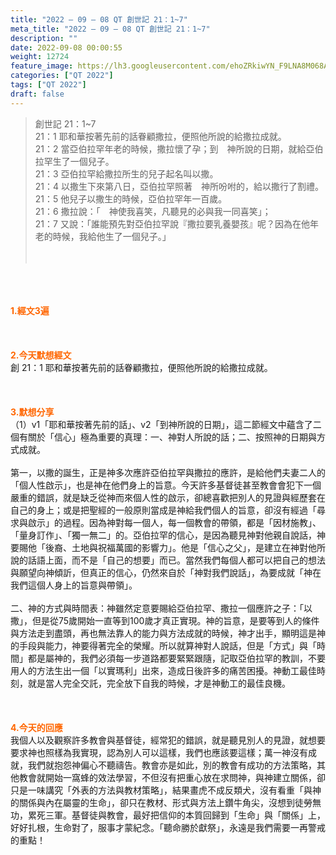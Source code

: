 ```yaml
---
title: "2022 – 09 – 08 QT 創世記 21：1~7"
meta_title: "2022 – 09 – 08 QT 創世記 21：1~7"
description: ""
date: 2022-09-08 00:00:55
weight: 12724
feature_image: https://lh3.googleusercontent.com/ehoZRkiwYN_F9LNA8M068AYxt73EavCZno-PD1cJRuf5BbSkQVUWr3gNEbt5kSs28Pb_Elg17kSrtf9ybWvojWoMV6I4tPM3vGRGDq6GkKkPdL2Gut4QAIw4-uykKUAtNiKgQKntvsU=w800
categories: ["QT 2022"]
tags: ["QT 2022"]
draft: false
---
```


<blockquote>創世記 21：1~7<br />
21：1 耶和華按著先前的話眷顧撒拉，便照他所說的給撒拉成就。<br />
21：2 當亞伯拉罕年老的時候，撒拉懷了孕；到　神所說的日期，就給亞伯拉罕生了一個兒子。<br />
21：3 亞伯拉罕給撒拉所生的兒子起名叫以撒。<br />
21：4 以撒生下來第八日，亞伯拉罕照著　神所吩咐的，給以撒行了割禮。<br />
21：5 他兒子以撒生的時候，亞伯拉罕年一百歲。<br />
21：6 撒拉說：「　神使我喜笑，凡聽見的必與我一同喜笑」；<br />
21：7 又說：「誰能預先對亞伯拉罕說『撒拉要乳養嬰孩』呢？因為在他年老的時候，我給他生了一個兒子。」<br />
<br />
&nbsp;</blockquote><br />
&nbsp;<br />
<br />
<span style="color: #ff6600;"><strong>1.經文3遍</strong></span><br />
<br />
&nbsp;<br />
<br />
<span style="color: #ff6600;"><strong>2.今天默想經文<br />
</strong></span>創 21：1 耶和華按著先前的話眷顧撒拉，便照他所說的給撒拉成就。<br />
<br />
&nbsp;<br />
<br />
<strong><span style="color: #ff6600;">3.默想分享<br />
</span></strong>（1）v1「耶和華按著先前的話」、v2「到神所說的日期」，這二節經文中蘊含了二個有關於「信心」極為重要的真理：一、神對人所說的話；二、按照神的日期與方式成就。<br />
<br />
第一，以撒的誕生，正是神多次應許亞伯拉罕與撒拉的應許，是給他們夫妻二人的「個人性啟示」，也是神在他們身上的旨意。今天許多基督徒甚至教會會犯下一個嚴重的錯誤，就是缺乏從神而來個人性的啟示，卻總喜歡把別人的見證與經歷套在自己的身上；或是把聖經的一般原則當成是神給我們個人的旨意，卻沒有經過「尋求與啟示」的過程。因為神對每一個人，每一個教會的帶領，都是「因材施教」、「量身訂作」、「獨一無二」的。亞伯拉罕的信心，是因為聽見神對他親自說話，神要賜他「後裔、土地與祝福萬國的影響力」。他是「信心之父」，是建立在神對他所說的話語上面，而不是「自己的想要」而已。當然我們每個人都可以把自己的想法與願望向神傾訢，但真正的信心，仍然來自於「神對我們說話」，為要成就「神在我們這個人身上的旨意與帶領」。<br />
<br />
二、神的方式與時間表：神雖然定意要賜給亞伯拉罕、撒拉一個應許之子：「以撒」，但是從75歲開始一直等到100歲才真正實現。神的旨意，是要等到人的條件與方法走到盡頭，再也無法靠人的能力與方法成就的時候，神才出手，顯明這是神的手段與能力，神要得著完全的榮耀。所以就算神對人說話，但是「方式」與「時間」都是屬神的，我們必須每一步道路都要緊緊跟隨，記取亞伯拉罕的教訓，不要用人的方法生出一個「以實瑪利」出來，造成日後許多的痛苦困擾。神動工最佳時刻，就是當人完全交託，完全放下自我的時候，才是神動工的最佳良機。<br />
<br />
&nbsp;<br />
<br />
<strong><span style="color: #ff6600;">4.今天的回應<br />
</span></strong>我個人以及觀察許多教會與基督徒，經常犯的錯誤，就是聽見別人的見證，就想要要求神也照樣為我實現，認為別人可以這樣，我們也應該要這樣；萬一神沒有成就，我們就抱怨神偏心不聽禱告。教會亦是如此，別的教會有成功的方法策略，其他教會就開始一窩蜂的效法學習，不但沒有把重心放在求問神，與神建立關係，卻只是一味講究「外表的方法與教材策略」，結果畫虎不成反類犬，沒有看重「與神的關係與內在屬靈的生命」，卻只在教材、形式與方法上鑽牛角尖，沒想到徒勞無功，累死三軍。基督徒與教會，最好把信仰的本質回歸到「生命」與「關係」上，好好扎根，生命對了，服事才蒙紀念。「聽命勝於獻祭」，永遠是我們需要一再警戒的重點！<br />
<br />
&nbsp;<br />
<div id="gtx-trans" style="position: absolute; left: -19px; top: 1071.36px;"><br />
<div class="gtx-trans-icon"></div><br />
</div>
        